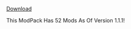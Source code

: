 [Download](https://github.com/re-mc/RealCraft-/releases)

This ModPack Has 52 Mods As Of Version 1.1.1!

